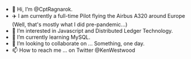 - 👋 Hi, I’m @CptRagnarok.
- ✈️ I am currently a full-time Pilot flying the Airbus A320 around Europe (Well, that's mostly what I did pre-pandemic...)
- 👀 I’m interested in Javascript and Distributed Ledger Technology.
- 🌱 I’m currently learning MySQL.
- 💞️ I’m looking to collaborate on ... Something, one day.
- 📫 How to reach me ... on Twitter @KenWestwood

<!---
CptRagnarok/CptRagnarok is a ✨ special ✨ repository because its `README.md` (this file) appears on your GitHub profile.
You can click the Preview link to take a look at your changes.
--->
